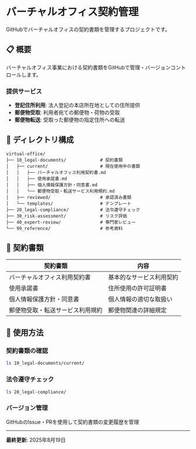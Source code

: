 # バーチャルオフィス契約管理

GitHubでバーチャルオフィスの契約書類を管理するプロジェクトです。

## 📋 概要

バーチャルオフィス事業における契約書類をGitHubで管理・バージョンコントロールします。

### 提供サービス
- **登記住所利用**: 法人登記の本店所在地としての住所提供
- **郵便物受取**: 利用者宛ての郵便物・荷物の受取
- **郵便物転送**: 受取った郵便物の指定住所への転送

## 📁 ディレクトリ構成

```
virtual-office/
├── 10_legal-documents/             # 契約書類
│   ├── current/                    # 現在使用中の書類
│   │   ├── バーチャルオフィス利用契約書.md
│   │   ├── 使用承諾書.md
│   │   ├── 個人情報保護方針・同意書.md
│   │   └── 郵便物受取・転送サービス利用規約.md
│   ├── reviewed/                   # 承認済み書類
│   └── templates/                  # テンプレート
├── 20_legal-compliance/            # 法令遵守チェック
├── 30_risk-assessment/             # リスク評価
├── 40_expert-review/               # 専門家レビュー
└── 99_reference/                   # 参考資料
```

## 📄 契約書類

| 契約書類 | 内容 |
|---------|------|
| バーチャルオフィス利用契約書 | 基本的なサービス利用契約 |
| 使用承諾書 | 住所使用の許可証明書 |
| 個人情報保護方針・同意書 | 個人情報の適切な取扱い |
| 郵便物受取・転送サービス利用規約 | 郵便物関連の詳細規定 |

## 🔧 使用方法

### 契約書類の確認
```bash
ls 10_legal-documents/current/
```

### 法令遵守チェック
```bash
ls 20_legal-compliance/
```

### バージョン管理
GitHubのIssue・PRを使用して契約書類の変更履歴を管理

---

**最終更新**: 2025年8月19日